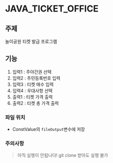 # JAVA_TICKET_OFFICE

## 주제
놀이공원 티켓 발급 프로그램

## 기능
1. 입력1 : 주야간권 선택
2. 입력2 : 주민등록번호 입력
3. 입력3 : 티켓 매수 입력
4. 입력4 : 우대사항 선택
5. 출력1 : 티켓 가격 출력
6. 출력2 : 티켓 총 가격 출력

### 파일 위치
- ConstValue의 `fileOutput`변수에 저장

### 주의사항
> 아직 실행이 안됩니다! git clone 받아도 실행 불가
